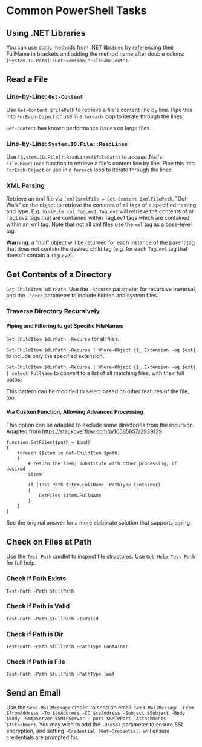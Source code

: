 # Common PowerShell Tasks

## Using .NET Libraries
You can use static methods from .NET libraries by referencing their FullName in  brackets and adding the method name after double colons: `[System.IO.Path]::GetExension("Filename.ext")`.

## Read a File

### Line-by-Line: `Get-Content`
Use `Get-Content $filePath` to retrieve a file's content line by line. Pipe this into `ForEach-Object` or use in a `foreach` loop to iterate through the lines.

`Get-Content` has known performance issues on large files.

### Line-by-Line: `System.IO.File::ReadLines`
Use `[System.IO.File]::ReadLines($filePath)` to access .Net's `File.ReadLines` function to retrieve a file's content line by line. Pipe this into `ForEach-Object` or use in a `foreach` loop to iterate through the lines.

### XML Parsing
Retrieve an xml file via `[xml]$xmlFile = Get-Content $xmlFilePath`. "Dot-Walk" on the object to retrieve the contents of all tags of a specified nesting and type. E.g. `$xmlFile.xml.TagLev1.TagLev2` will retrieve the contents of all TagLev2 tags that are contained within TagLev1 tags which are contained within an xml tag. Note that not all xml files use the `xml` tag as a base-level tag.

**Warning**: a "null" object will be returned for each instance of the parent tag that does not contain the desired child tag (e.g. for each `TagLev1` tag that doesn't contain a `TagLev2`).

## Get Contents of a Directory
`Get-ChildItem $dirPath`. Use the `-Recurse` parameter for recursive traversal, and the `-Force` parameter to include hidden and system files.

### Traverse Directory Recursively

#### Piping and Filtering to get Specific FileNames
`Get-ChildItem $dirPath -Recurse` for all files.

`Get-ChildItem $dirPath -Recurse | Where-Object {$_.Extension -eq $ext}` to include only the specified extension.

`Get-ChildItem $dirPath -Recurse | Where-Object {$_.Extension -eq $ext} | select FullName` to convert to a list of all matching files, with their full paths.

This pattern can be modified to select based on other features of the file, too.

#### Via Custom Function, Allowing Advanced Processing
This option can be adapted to exclude some directories from the recursion. Adapted from https://stackoverflow.com/a/10585857/2939139:

```
function GetFiles($path = $pwd)
{
    foreach ($item in Get-ChildItem $path)
    {
        # return the item; substitute with other processing, if desired
        $item

        if (Test-Path $item.FullName -PathType Container)
        {
            GetFiles $item.FullName
        }
    }
}
```

See the original answer for a more elaborate solution that supports piping.

## Check on Files at Path
Use the `Test-Path` cmdlet to inspect file structures. Use `Get-Help Test-Path` for full help.

### Check if Path Exists
`Test-Path -Path $fullPath`

### Check if Path is Valid
`Test-Path -Path $fullPath -IsValid`

### Check if Path is Dir
`Test-Path -Path $fullPath -PathType Container`

### Check if Path is File
`Test-Path -Path $fullPath -PathType leaf`

## Send an Email
Use the `Send-MailMessage` cmdlet to send an email: `Send-MailMessage -From $fromAddress -To $toAddress -CC $ccAddress -Subject $Subject -Body $Body -SmtpServer $SMTPServer - port $SMTPPort -Attachments $Attachment`. You may wish to add the `-UseSsl` parameter to ensure SSL encryption, and setting `-Credential (Get-Credential)` will ensure credentials are prompted for.
